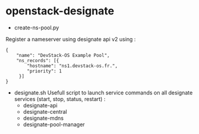 # openstack-designate

* create-ns-pool.py

Register a nameserver using designate api v2 using :

```
{
	"name": "DevStack-OS Example Pool",
	"ns_records": [{
		"hostname": "ns1.devstack-os.fr.",
		"priority": 1
     }]
}
```

* designate.sh Usefull script to launch service commands on all designate services (start, stop, status, restart) :
  * designate-api
  * designate-central
  * designate-mdns
  * designate-pool-manager
